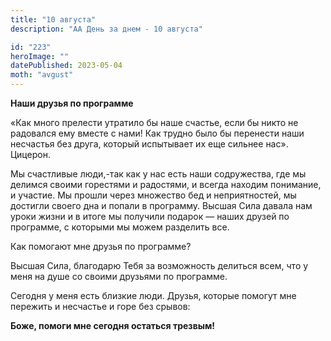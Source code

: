 ```yaml
---
title: "10 августа"
description: "АА День за днем - 10 августа"

id: "223"
heroImage: ""
datePublished: 2023-05-04
moth: "avgust"
---
```


**Наши друзья по программе**

«Как много прелести утратило бы наше счастье, если бы никто не радовался ему
вместе с нами! Как трудно было бы перенести наши несчастья без друга, который
испытывает их еще сильнее нас». Цицерон.

Мы счастливые люди,-так как у нас есть наши содружества, где мы делимся своими
горестями и радостями, и всегда находим понимание, и участие. Мы прошли через
множество бед и неприятностей, мы достигли своего дна и попали в программу.
Высшая Сила давала нам уроки жизни и в итоге мы получили подарок — наших
друзей по программе, с которыми мы можем разделить все.

Как помогают мне друзья по программе?

Высшая Сила, благодарю Тебя за возможность делиться всем, что у меня на душе
со своими друзьями по программе.

Сегодня у меня есть близкие люди. Друзья, которые помогут мне пережить и
несчастье и горе без срывов:

**Боже, помоги мне сегодня остаться трезвым!**

